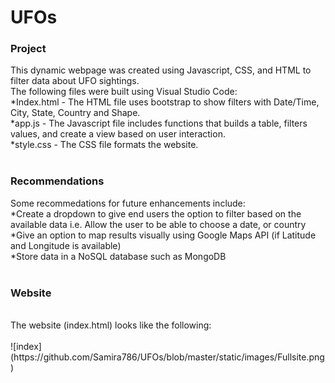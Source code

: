# UFOs

### Project

This dynamic webpage was created using Javascript, CSS, and HTML to filter data about UFO sightings.
<br />
The following files were built using Visual Studio Code:<br />
*Index.html - The HTML file uses bootstrap to show filters with Date/Time, City, State, Country and Shape.<br />
*app.js - The Javascript file includes functions that builds a table, filters values, and create a view based on user interaction.<br />
*style.css - The CSS file formats the website.<br />
<br />

### Recommendations
Some recommedations for future enhancements include:
<br />
*Create a dropdown to give end users the option to filter based on the available data i.e. Allow the user to be able to choose a date, or country<br />
*Give an option to map results visually using Google Maps API (if Latitude and Longitude is available)<br />
*Store data in a NoSQL database such as MongoDB<br />
<br />

### Website

<br />
The website (index.html) looks like the following:<br />
<br />
![index](https://github.com/Samira786/UFOs/blob/master/static/images/Fullsite.png)<br />


